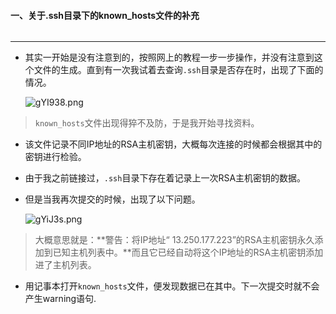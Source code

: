 #### 一、关于.ssh目录下的known_hosts文件的补充

###### 

---



- 其实一开始是没有注意到的，按照网上的教程一步一步操作，并没有注意到这个文件的生成。直到有一次我试着去查询`.ssh`目录是否存在时，出现了下面的情况。

  <img src="https://t1.picb.cc/uploads/2019/11/05/gYI938.png" alt="gYI938.png" border="0" />

> `known_hosts`文件出现得猝不及防，于是我开始寻找资料。

- 该文件记录不同IP地址的RSA主机密钥，大概每次连接的时候都会根据其中的密钥进行检验。

- 由于我之前链接过，`.ssh`目录下存在着记录上一次RSA主机密钥的数据。

- 但是当我再次提交的时候，出现了以下问题。

  <img src="https://t1.picb.cc/uploads/2019/11/05/gYiJ3s.png" alt="gYiJ3s.png" border="0" />

> 大概意思就是：**警告：将IP地址“ 13.250.177.223”的RSA主机密钥永久添加到已知主机列表中。**而且它已经自动将这个IP地址的RSA主机密钥添加进了主机列表。

- 用记事本打开`known_hosts`文件，便发现数据已在其中。下一次提交时就不会产生warning语句.
